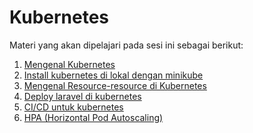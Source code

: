 Kubernetes
========================

Materi yang akan dipelajari pada sesi ini sebagai berikut:
1. [Mengenal Kubernetes](https://github.com/agung3wi/panduan-kelasdevops/tree/master/sesi%210/mengenal%20kubernetes)
2. [Install kubernetes di lokal dengan minikube](https://github.com/agung3wi/panduan-kelasdevops/tree/master/sesi%210/mengenal%20kubernetes)
3. [Mengenal Resource-resource di Kubernetes](https://github.com/agung3wi/panduan-kelasdevops/tree/master/sesi%210/mengenal%20kubernetes)
4. [Deploy laravel di kubernetes](https://github.com/agung3wi/panduan-kelasdevops/tree/master/sesi%210/mengenal%20kubernetes)
5. [CI/CD untuk kubernetes](https://github.com/agung3wi/panduan-kelasdevops/tree/master/sesi%210/mengenal%20kubernetes)
6. [HPA (Horizontal Pod Autoscaling)](https://github.com/agung3wi/panduan-kelasdevops/tree/master/sesi%210/mengenal%20kubernetes)